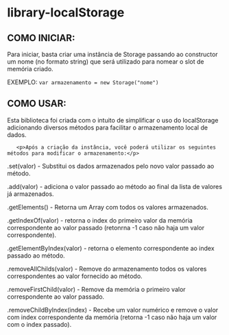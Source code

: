 <h1>library-localStorage</h1>

<h2>COMO INICIAR:</h2>
   <p>Para iniciar, basta criar uma instância de Storage passando ao constructor um nome (no formato string) que será utilizado para nomear o slot de memória criado.</p>
       <p>EXEMPLO: <code>var armazenamento = new Storage("nome")</code> </p>

<h2>COMO USAR:</h2>
       <p>Esta biblioteca foi criada com o intuito de simplificar o uso do localStorage adicionando diversos métodos para facilitar o armazenamento local de dados.</p>

       <p>Após a criação da instância, você poderá utilizar os seguintes métodos para modificar o armazenamento:</p>


<p>.set(valor) - Substitui os dados armazenados pelo novo valor passado ao método.</p>


<p>.add(valor) - adiciona o valor passado ao método ao final da lista de valores já armazenados. </p>


<p>.getElements() - Retorna um Array com todos os valores armazenados.</p>


<p>.getIndexOf(valor) - retorna o index do primeiro valor da memória correspondente ao valor passado (retonrna -1 caso não haja um valor correspondente).</p>


<p>.getElementByIndex(valor) - retorna o elemento correspondente ao index passado ao método. </p>


<p>.removeAllChilds(valor) - Remove do armazenamento todos os valores correspondentes ao valor fornecido ao método. </p>


<p>.removeFirstChild(valor) - Remove da memória o primeiro valor correspondente ao valor passado.</p>


<p>.removeChildByIndex(index) - Recebe um valor numérico e remove o valor com index correspondente da memória (retorna -1 caso não haja um valor com o index passado).</p>

